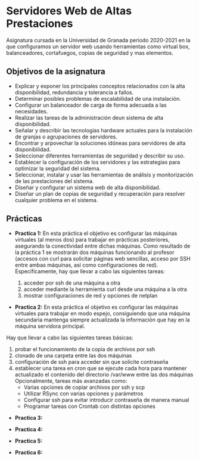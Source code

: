 # Servidores Web de Altas Prestaciones
Asignatura cursada en la Universidad de Granada periodo 2020-2021 en la que configuramos un servidor web usando herramientas como virtual box, balanceadores, cortafuegos, copias de seguridad y mas elementos.

## Objetivos de la asignatura
* Explicar y exponer los principales conceptos relacionados con la alta disponibilidad, redundancia y tolerancia a fallos.
* Determinar posibles problemas de escalabilidad de una instalación.
* Configurar un balanceador de carga de forma adecuada a las necesidades.
* Realizar las tareas de la administración deun sistema de alta disponibilidad.
* Señalar y describir las tecnologías hardware actuales para la instalación de granjas o agrupaciones de servidores.
* Encontrar y arpovechar la soluciones idóneas para servidores de alta disponibilidad.
* Seleccionar diferentes herramientas de seguridad y describir su uso.
* Establecer la configuración de los servidores y las estrategias para optimizar la seguridad del sistema.
* Seleccionar, instalar  y usar las herramientas de análisis y monitorización de las prestaciones del sistema.
* Diseñar y configurar un sistema web de alta disponibilidad.
* Diseñar un plan de copias de seguridad y recuperación para resolver cualquier problema en el sistema.

## Prácticas
* **Practica 1:** En esta práctica el objetivo es configurar las máquinas virtuales (al menos dos) para
trabajar en prácticas posteriores, asegurando la conectividad entre dichas máquinas.
Como resultado de la práctica 1 se mostrarán dos máquinas funcionando al profesor
(accesos con curl para solicitar páginas web sencillas, acceso por SSH entre ambas
máquinas, así como configuraciones de red).
Específicamente, hay que llevar a cabo las siguientes tareas:
    1. acceder por ssh de una máquina a otra
    2. acceder mediante la herramienta curl desde una máquina a la otra
    3. mostrar configuraciones de red y opciones de netplan

* **Practica 2:** En esta práctica el objetivo es configurar las máquinas virtuales para trabajar en modo
espejo, consiguiendo que una máquina secundaria mantenga siempre actualizada la
información que hay en la máquina servidora principal.

Hay que llevar a cabo las siguientes tareas básicas:
1. probar el funcionamiento de la copia de archivos por ssh
2. clonado de una carpeta entre las dos máquinas
3. configuración de ssh para acceder sin que solicite contraseña
4. establecer una tarea en cron que se ejecute cada hora para mantener
actualizado el contenido del directorio /var/www entre las dos máquinas
Opcionalmente, tareas más avanzadas como:
    * Varias opciones de copiar archivos por ssh y scp
    * Utilizar RSync con varias opciones y parámetros
    * Configurar ssh para evitar introducir contraseña de manera manual
    * Programar tareas con Crontab con distintas opciones


* **Practica 3:**

* **Practica 4:**

* **Practica 5:**

* **Practica 6:**
    
